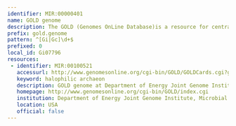 ```yaml
---
identifier: MIR:00000401
name: GOLD genome
description: The GOLD (Genomes OnLine Database)is a resource for centralized monitoring of genome and metagenome projects worldwide. It stores information on complete and ongoing projects, along with their associated metadata. This collection references the sequencing status of individual genomes.
prefix: gold.genome
pattern: ^[Gi|Gc]\d+$
prefixed: 0
local_id: Gi07796
resources:
 - identifier: MIR:00100521
   accessurl: http://www.genomesonline.org/cgi-bin/GOLD/GOLDCards.cgi?goldstamp=${lid}
   keyword: halophilic archaeon
   description: GOLD genome at Department of Energy Joint Genome Institute
   homepage: http://www.genomesonline.org/cgi-bin/GOLD/index.cgi
   institution: Department of Energy Joint Genome Institute, Microbial Genomics and Metagenomics Program, California
   location: USA
   official: false
---
```

